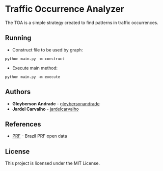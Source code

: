 # Traffic Occurrence Analyzer

The TOA is a simple strategy created to find patterns in traffic occurrences.

## Running

* Construct file to be used by graph:

```
python main.py -m construct
```

* Execute main method:

```
python main.py -m execute
```

## Authors

* **Gleyberson Andrade** - [gleybersonandrade](https://github.com/gleybersonandrade)
* **Jardel Carvalho** - [jardelcarvalho](https://github.com/jardelcarvalho)


## References

* [PRF](https://www.prf.gov.br/portal/dados-abertos/) - Brazil PRF open data

## License

This project is licensed under the MIT License.
